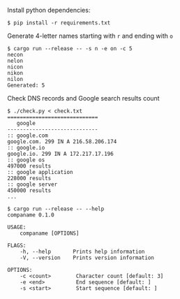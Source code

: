 Install python dependencies:
```
$ pip install -r requirements.txt
```

Generate 4-letter names starting with `r` and ending with `o`
```
$ cargo run --release -- -s n -e on -c 5
necon
nelon
nicon
nikon
nilon
Generated: 5
```

Check DNS records and Google search results count
```
$ ./check.py < check.txt
=============================
   google
-----------------------------
:: google.com
google.com. 299 IN A 216.58.206.174
:: google.io
google.io. 299 IN A 172.217.17.196
:: google os
497000 results
:: google application
228000 results
:: google server
450000 results
...
```

```
$ cargo run --release -- --help
companame 0.1.0

USAGE:
    companame [OPTIONS]

FLAGS:
    -h, --help       Prints help information
    -V, --version    Prints version information

OPTIONS:
    -c <count>        Character count [default: 3]
    -e <end>          End sequence [default: ]
    -s <start>        Start sequence [default: ]
```
